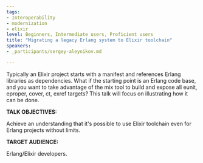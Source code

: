 ```yaml
---
tags:
- Interoperability
- modernization
- elixir
level: Beginners, Intermediate users, Proficient users
title: "Migrating a legacy Erlang system to Elixir toolchain"
speakers:
- _participants/sergey-aleynikov.md

---
```

Typically an Elixir project starts with a manifest and references Erlang libraries as dependencies.  What if the starting point is an Erlang code base, and you want to take advantage of the mix tool to build and expose all eunit, eproper, cover, ct, exref targets?  This talk will focus on illustrating how it can be done.

**TALK OBJECTIVES:**

Achieve an understanding that it's possible to use Elixir toolchain even for Erlang projects without limits.

**TARGET AUDIENCE:**

Erlang/Elixir developers.

